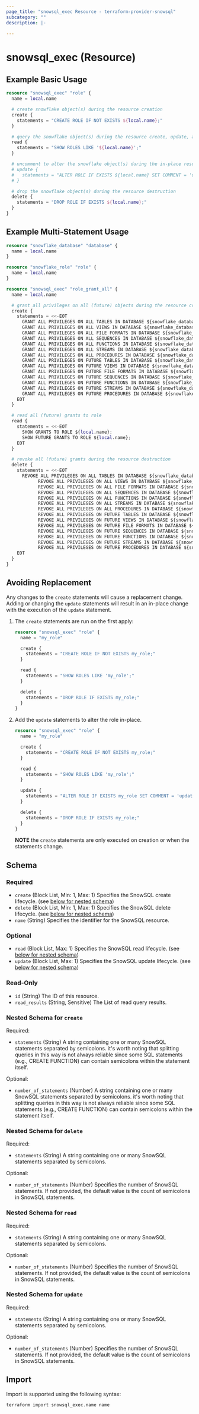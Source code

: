 ```yaml
---
page_title: "snowsql_exec Resource - terraform-provider-snowsql"
subcategory: ""
description: |-
  
---
```


# snowsql_exec (Resource)



## Example Basic Usage

```terraform
resource "snowsql_exec" "role" {
  name = local.name

  # create snowflake object(s) during the resource creation
  create {
    statements = "CREATE ROLE IF NOT EXISTS ${local.name};"
  }

  # query the snowflake object(s) during the resource create, update, and delete
  read {
    statements = "SHOW ROLES LIKE '${local.name}';"
  }

  # uncomment to alter the snowflake object(s) during the in-place resource change
  # update {
  #   statements = "ALTER ROLE IF EXISTS ${local.name} SET COMMENT = 'updated with terraform';"
  # }

  # drop the snowflake object(s) during the resource destruction
  delete {
    statements = "DROP ROLE IF EXISTS ${local.name};"
  }
}
```

## Example Multi-Statement Usage

```terraform
resource "snowflake_database" "database" {
  name = local.name
}

resource "snowflake_role" "role" {
  name = local.name
}

resource "snowsql_exec" "role_grant_all" {
  name = local.name

  # grant all privileges on all (future) objects during the resource creation
  create {
    statements = <<-EOT
      GRANT ALL PRIVILEGES ON ALL TABLES IN DATABASE ${snowflake_database.database.name} TO ROLE ${snowflake_role.role.name};
      GRANT ALL PRIVILEGES ON ALL VIEWS IN DATABASE ${snowflake_database.database.name} TO ROLE ${snowflake_role.role.name};
      GRANT ALL PRIVILEGES ON ALL FILE FORMATS IN DATABASE ${snowflake_database.database.name} TO ROLE ${snowflake_role.role.name};
      GRANT ALL PRIVILEGES ON ALL SEQUENCES IN DATABASE ${snowflake_database.database.name} TO ROLE ${snowflake_role.role.name};
      GRANT ALL PRIVILEGES ON ALL FUNCTIONS IN DATABASE ${snowflake_database.database.name} TO ROLE ${snowflake_role.role.name};
      GRANT ALL PRIVILEGES ON ALL STREAMS IN DATABASE ${snowflake_database.database.name} TO ROLE ${snowflake_role.role.name};
      GRANT ALL PRIVILEGES ON ALL PROCEDURES IN DATABASE ${snowflake_database.database.name} TO ROLE ${snowflake_role.role.name};
      GRANT ALL PRIVILEGES ON FUTURE TABLES IN DATABASE ${snowflake_database.database.name} TO ROLE ${snowflake_role.role.name};
      GRANT ALL PRIVILEGES ON FUTURE VIEWS IN DATABASE ${snowflake_database.database.name} TO ROLE ${snowflake_role.role.name};
      GRANT ALL PRIVILEGES ON FUTURE FILE FORMATS IN DATABASE ${snowflake_database.database.name} TO ROLE ${snowflake_role.role.name};
      GRANT ALL PRIVILEGES ON FUTURE SEQUENCES IN DATABASE ${snowflake_database.database.name} TO ROLE ${snowflake_role.role.name};
      GRANT ALL PRIVILEGES ON FUTURE FUNCTIONS IN DATABASE ${snowflake_database.database.name} TO ROLE ${snowflake_role.role.name};
      GRANT ALL PRIVILEGES ON FUTURE STREAMS IN DATABASE ${snowflake_database.database.name} TO ROLE ${snowflake_role.role.name};
      GRANT ALL PRIVILEGES ON FUTURE PROCEDURES IN DATABASE ${snowflake_database.database.name} TO ROLE ${snowflake_role.role.name};
    EOT
  }

  # read all (future) grants to role
  read {
    statements = <<-EOT
      SHOW GRANTS TO ROLE ${local.name};
      SHOW FUTURE GRANTS TO ROLE ${local.name};
    EOT
  }

  # revoke all (future) grants during the resource destruction
  delete {
    statements = <<-EOT
      REVOKE ALL PRIVILEGES ON ALL TABLES IN DATABASE ${snowflake_database.database.name} FROM ROLE ${snowflake_role.role.name};
			REVOKE ALL PRIVILEGES ON ALL VIEWS IN DATABASE ${snowflake_database.database.name} FROM ROLE ${snowflake_role.role.name};
			REVOKE ALL PRIVILEGES ON ALL FILE FORMATS IN DATABASE ${snowflake_database.database.name} FROM ROLE ${snowflake_role.role.name};
			REVOKE ALL PRIVILEGES ON ALL SEQUENCES IN DATABASE ${snowflake_database.database.name} FROM ROLE ${snowflake_role.role.name};
			REVOKE ALL PRIVILEGES ON ALL FUNCTIONS IN DATABASE ${snowflake_database.database.name} FROM ROLE ${snowflake_role.role.name};
			REVOKE ALL PRIVILEGES ON ALL STREAMS IN DATABASE ${snowflake_database.database.name} FROM ROLE ${snowflake_role.role.name};
			REVOKE ALL PRIVILEGES ON ALL PROCEDURES IN DATABASE ${snowflake_database.database.name} FROM ROLE ${snowflake_role.role.name};
			REVOKE ALL PRIVILEGES ON FUTURE TABLES IN DATABASE ${snowflake_database.database.name} FROM ROLE ${snowflake_role.role.name};
			REVOKE ALL PRIVILEGES ON FUTURE VIEWS IN DATABASE ${snowflake_database.database.name} FROM ROLE ${snowflake_role.role.name};
			REVOKE ALL PRIVILEGES ON FUTURE FILE FORMATS IN DATABASE ${snowflake_database.database.name} FROM ROLE ${snowflake_role.role.name};
			REVOKE ALL PRIVILEGES ON FUTURE SEQUENCES IN DATABASE ${snowflake_database.database.name} FROM ROLE ${snowflake_role.role.name};
			REVOKE ALL PRIVILEGES ON FUTURE FUNCTIONS IN DATABASE ${snowflake_database.database.name} FROM ROLE ${snowflake_role.role.name};
			REVOKE ALL PRIVILEGES ON FUTURE STREAMS IN DATABASE ${snowflake_database.database.name} FROM ROLE ${snowflake_role.role.name};
			REVOKE ALL PRIVILEGES ON FUTURE PROCEDURES IN DATABASE ${snowflake_database.database.name} FROM ROLE ${snowflake_role.role.name};
    EOT
  }
}
```

## Avoiding Replacement

Any changes to the `create` statements will cause a replacement change. 
Adding or changing the `update` statements will result in an in-place change with the execution of the `update` statement.

1. The `create` statements are run on the first apply:

    ```terraform
    resource "snowsql_exec" "role" {
      name = "my_role"

      create {
        statements = "CREATE ROLE IF NOT EXISTS my_role;"
      }

      read {
        statements = "SHOW ROLES LIKE 'my_role';"
      }

      delete {
        statements = "DROP ROLE IF EXISTS my_role;"
      }
    }
    ```

2. Add the `update` statements to alter the role in-place.

    ```terraform
    resource "snowsql_exec" "role" {
      name = "my_role"

      create {
        statements = "CREATE ROLE IF NOT EXISTS my_role;"
      }

      read {
        statements = "SHOW ROLES LIKE 'my_role';"
      }

      update {
        statements = "ALTER ROLE IF EXISTS my_role SET COMMENT = 'updated with terraform';"
      }

      delete {
        statements = "DROP ROLE IF EXISTS my_role;"
      }
    }
    ```

    **NOTE** the `create` statements are only executed on creation or when the statements change.

<!-- schema generated by tfplugindocs -->
## Schema

### Required

- `create` (Block List, Min: 1, Max: 1) Specifies the SnowSQL create lifecycle. (see [below for nested schema](#nestedblock--create))
- `delete` (Block List, Min: 1, Max: 1) Specifies the SnowSQL delete lifecycle. (see [below for nested schema](#nestedblock--delete))
- `name` (String) Specifies the identifier for the SnowSQL resource.

### Optional

- `read` (Block List, Max: 1) Specifies the SnowSQL read lifecycle. (see [below for nested schema](#nestedblock--read))
- `update` (Block List, Max: 1) Specifies the SnowSQL update lifecycle. (see [below for nested schema](#nestedblock--update))

### Read-Only

- `id` (String) The ID of this resource.
- `read_results` (String, Sensitive) The List of read query results.

<a id="nestedblock--create"></a>
### Nested Schema for `create`

Required:

- `statements` (String) A string containing one or many SnowSQL statements separated by semicolons. it's worth noting that splitting queries in this way is not always reliable since some SQL statements (e.g., CREATE FUNCTION) can contain semicolons within the statement itself.

Optional:

- `number_of_statements` (Number) A string containing one or many SnowSQL statements separated by semicolons. it's worth noting that splitting queries in this way is not always reliable since some SQL statements (e.g., CREATE FUNCTION) can contain semicolons within the statement itself.


<a id="nestedblock--delete"></a>
### Nested Schema for `delete`

Required:

- `statements` (String) A string containing one or many SnowSQL statements separated by semicolons.

Optional:

- `number_of_statements` (Number) Specifies the number of SnowSQL statements. If not provided, the default value is the count of semicolons in SnowSQL statements.


<a id="nestedblock--read"></a>
### Nested Schema for `read`

Required:

- `statements` (String) A string containing one or many SnowSQL statements separated by semicolons.

Optional:

- `number_of_statements` (Number) Specifies the number of SnowSQL statements. If not provided, the default value is the count of semicolons in SnowSQL statements.


<a id="nestedblock--update"></a>
### Nested Schema for `update`

Required:

- `statements` (String) A string containing one or many SnowSQL statements separated by semicolons.

Optional:

- `number_of_statements` (Number) Specifies the number of SnowSQL statements. If not provided, the default value is the count of semicolons in SnowSQL statements.

## Import

Import is supported using the following syntax:

```shell
terraform import snowsql_exec.name name
```
